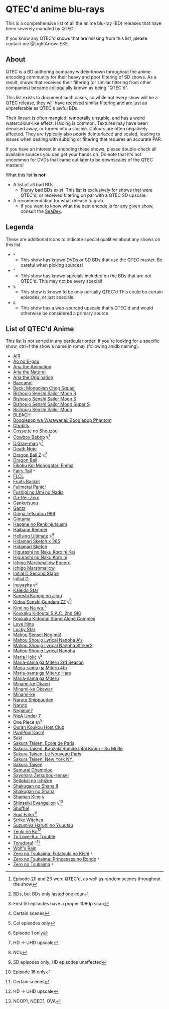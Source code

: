 # QTEC'd anime blu-rays

This is a comprehensive list of all the anime blu-ray (BD) releases that have been severely mangled by QTEC.

If you know any QTEC'd shows that are missing from this list, please contact me @LightArrowsEXE.

## About

QTEC is a BD authoring company widely-known throughout the anime encoding community
for their heavy and poor filtering of SD shows.
As a result, shows that received their filtering
(or similar filtering from other companies)
became colloquially known as being "QTEC'd".

This list exists to document such cases,
so while not every show will be a QTEC release,
they will have received similar filtering
and are just as unpreferable as QTEC's awful BDs.

Their lineart is often mangled, temporally unstable,
and has a weird watercolour-like effect.
Haloing is common.
Textures may have been denoised away,
or turned into a slushie.
Colours are often negatively affected.
They are typically also poorly deinterlaced and scaled,
leading to issues when dealing with subbing
or filtering that requires an accurate PAR.

If you have an interest in encoding these shows,
please double-check all available sources you can get your hands on.
Do note that it's not uncommon for DVDs that came out later to be downscales of the QTEC masters!

What this list **is not**:

* A list of all bad BDs.
  * Plenty bad BDs exist.
    This list is exclusively for shows that were QTEC'd,
    or received filtering on par with a QTEC SD upscale.
* A recommendation for what release to grab.
  * If you want to know what the best encode is for any given show,
   consult the [SeaDex](https://sneedex.moe/).

## Legenda

These are additional icons to indicate special qualities about any shows on this list.

* `*`
  * This show has known DVDs or SD BDs that use the QTEC master.
    Be careful when picking sources!
* `^`
  * This show has known specials included on the BDs that are not QTEC'd.
    This may not be every special!
* `%`
  * This show is known to be only partially QTEC'd
   This could be certain episodes, or just specials.
* `&`
  * This show has a web-sourced upscale that's QTEC'd
    and would otherwise be considered a primary source.

## List of QTEC'd Anime

This list is not sorted in any particular order.
If you're looking for a specific show,
ctrl+f the show's name in romaji (following anidb naming).

* [AIR](https://anidb.net/anime/2002)
* [Ao no 6-gou](https://anidb.net/anime/361)
* [Aria the Animation](https://anidb.net/anime/2659)
* [Aria the Natural](https://anidb.net/anime/4243)
* [Aria the Origination](https://anidb.net/anime/5424)
* [Baccano!](https://anidb.net/anime/4897)
* [Beck: Mongolian Chop Squad](https://anidb.net/anime/2320)
* [Bishoujo Senshi Sailor Moon R](https://anidb.net/anime/2539)
* [Bishoujo Senshi Sailor Moon S](https://anidb.net/anime/2538)
* [Bishoujo Senshi Sailor Moon Super S](https://anidb.net/anime/2540)
* [Bishoujo Senshi Sailor Moon](https://anidb.net/anime/235)
* [BLEACH](https://anidb.net/anime/2369)
* [Boogiepop wa Warawanai: Boogiepop Phantom](https://anidb.net/anime/179)
* [Chobits](https://anidb.net/anime/12)
* [Cossette no Shouzou](https://anidb.net/anime/1266)
* [Cowboy Bebop](https://anidb.net/anime/23) `%`[^11]
* [D.Gray-man](https://anidb.net/anime/4549) `%`[^3]
* [Death Note](https://anidb.net/anime/4563)
* [Dragon Ball Z](https://anidb.net/anime/1530) `%`[^6]
* [Dragon Ball](https://anidb.net/anime/231)
* [Eikoku Koi Monogatari Emma](https://anidb.net/anime/2695)
* [Fairy Tail](https://anidb.net/anime/6662) `*`
* [FLCL](https://anidb.net/anime/117)
* [Fruits Basket](https://anidb.net/anime/34)
* [Fullmetal Panic!](https://anidb.net/anime/17)
* [Fushigi no Umi no Nadia](https://anidb.net/anime/40)
* [Ga-Rei: Zero](https://anidb.net/anime/6113)
* [Gankutsuou](https://anidb.net/anime/1868)
* [Gantz](https://anidb.net/anime/2400)
* [Ginga Tetsudou 999](https://anidb.net/anime/484)
* [Gintama](https://anidb.net/anime/3468)
* [Hagane no Renkinjutsushi](https://anidb.net/anime/979)
* [Haibane Renmei](https://anidb.net/anime/271)
* [Hellsing Ultimate](https://anidb.net/anime/3296) `%`[^4]
* [Hidamari Sketch x 365](https://anidb.net/anime/5571)
* [Hidamari Sketch](https://anidb.net/anime/4743)
* [Higurashi no Naku Koro ni Kai](https://anidb.net/anime/4894)
* [Higurashi no Naku Koro ni](https://anidb.net/anime/3574)
* [Ichigo Marshmallow Encore](https://anidb.net/anime/6212)
* [Ichigo Marshmallow](https://anidb.net/anime/2787)
* [Initial D Second Stage](https://anidb.net/anime/145)
* [Initial D](https://anidb.net/anime/135)
* [Inuyasha](https://anidb.net/anime/144) `%`[^8]
* [Kaleido Star](https://anidb.net/anime/635)
* [Kareshi Kanojo no Jijou](https://anidb.net/anime/199)
* [Kidou Senshi Gundam ZZ](https://anidb.net/anime/719) `%`[^10]
* [Kimi no Na wa.](https://anidb.net/anime/11829)[^7]
* [Koukaku Kidoutai S.A.C. 2nd GIG](https://anidb.net/anime/1176)
* [Koukaku Kidoutai Stand Alone Complex](https://anidb.net/anime/247)
* [Love Hina](https://anidb.net/anime/35)
* [Lucky Star](https://anidb.net/anime/4777)
* [Mahou Sensei Negima!](https://anidb.net/anime/2605)
* [Mahou Shoujo Lyrical Nanoha A's](https://anidb.net/anime/3440)
* [Mahou Shoujo Lyrical Nanoha StrikerS](https://anidb.net/anime/4688)
* [Mahou Shoujo Lyrical Nanoha](https://anidb.net/anime/2430)
* [Maria Holic](https://anidb.net/anime/6087) `%`[^2]
* [Maria-sama ga Miteru 3rd Season](https://anidb.net/anime/4138)
* [Maria-sama ga Miteru 4th](https://anidb.net/anime/5694)
* [Maria-sama ga Miteru: Haru](https://anidb.net/anime/2025)
* [Maria-sama ga Miteru](https://anidb.net/anime/1297)
* [Minami-ke Okaeri](https://anidb.net/anime/6219)
* [Minami-ke Okawari](https://anidb.net/anime/5510)
* [Minami-ke](https://anidb.net/anime/4309)
* [Naruto Shippuuden](https://anidb.net/anime/4880)
* [Naruto](https://anidb.net/anime/239)
* [Negima!?](https://anidb.net/anime/4565)
* [NieA Under 7](https://anidb.net/anime/46)
* [One Piece](https://anidb.net/anime/69) `&%`[^5]
* [Ouran Koukou Host Club](https://anidb.net/anime/4148)
* [PaniPoni Dash!](https://anidb.net/anime/3298)
* [Saki](https://anidb.net/anime/6246)
* [Sakura Taisen: Ecole de Paris](https://anidb.net/anime/628)
* [Sakura Taisen: Kanzaki Sumire Intai Kinen - Su Mi Re](https://anidb.net/anime/1028)
* [Sakura Taisen: Le Nouveau Paris](https://anidb.net/anime/2407)
* [Sakura Taisen: New York NY.](https://anidb.net/anime/4976)
* [Sakura Taisen](https://anidb.net/anime/400)
* [Samurai Champloo](https://anidb.net/anime/1543)
* [Sayonara Zetsubou-sensei](https://anidb.net/anime/5083)
* [Seitokai no Ichizon](https://anidb.net/anime/6556)
* [Shakugan no Shana II](https://anidb.net/anime/5145)
* [Shakugan no Shana](https://anidb.net/anime/3408)
* [Shaman King](https://anidb.net/anime/92) `&`
* [Shinseiki Evangelion](https://anidb.net/anime/22) `%`[^9]
* [Shuffle!](https://anidb.net/anime/2844)
* [Soul Eater](https://anidb.net/anime/5610)[^4]
* [Strike Witches](https://anidb.net/anime/5970)
* [Suzumiya Haruhi no Yuuutsu](https://anidb.net/anime/3651)
* [Tenki no Ko](https://anidb.net/anime/14534)[^7]
* [To Love-Ru: Trouble](https://anidb.net/anime/5625)
* [Toradora!](https://anidb.net/anime/5909) `^`[^1]
* [Wolf's Rain](https://anidb.net/anime/449)
* [Zero no Tsukaima: Futatsuki no Kishi](https://anidb.net/anime/4915) `*`
* [Zero no Tsukaima: Princesses no Rondo](https://anidb.net/anime/5635) `*`
* [Zero no Tsukaima](https://anidb.net/anime/4146) `*`

[^1]: NCOP1, NCED1, OVA
[^2]: NCs
[^3]: BDs, but BDs only lasted one cour
[^4]: Certain scenes
[^5]: SD episodes only, HD episodes unaffected
[^6]: First 50 episodes have a proper 1080p scan
[^7]: HD -> UHD upscale
[^8]: Cel episodes only
[^9]: Episode 16 only
[^10]: Episode 1 only
[^11]: Episode 20 and 23 were QTEC'd, as well as random scenes throughout the show

